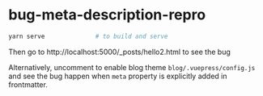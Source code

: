 # bug-meta-description-repro

```sh
yarn serve              # to build and serve
```

Then go to http://localhost:5000/_posts/hello2.html to see the bug

Alternatively, uncomment to enable blog theme `blog/.vuepress/config.js` and see the bug happen when `meta` property is explicitly added in frontmatter.
